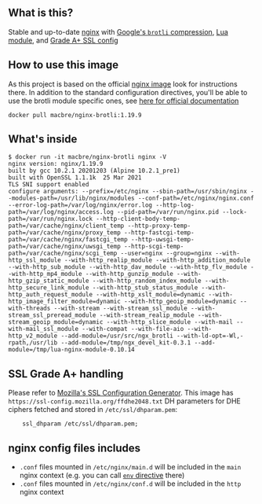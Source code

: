 ## What is this?

Stable and up-to-date [nginx](https://nginx.org/en/CHANGES) with [Google's `brotli` compression](https://github.com/google/ngx_brotli), [Lua module](https://github.com/openresty/lua-nginx-module), and [Grade A+ SSL config](https://ssl-config.mozilla.org/)


## How to use this image
As this project is based on the official [nginx image](https://hub.docker.com/_/nginx/) look for instructions there. In addition to the standard configuration directives, you'll be able to use the brotli module specific ones, see [here for official documentation](https://github.com/google/ngx_brotli#configuration-directives)

```
docker pull macbre/nginx-brotli:1.19.9
```

## What's inside

```
$ docker run -it macbre/nginx-brotli nginx -V
nginx version: nginx/1.19.9
built by gcc 10.2.1 20201203 (Alpine 10.2.1_pre1) 
built with OpenSSL 1.1.1k  25 Mar 2021
TLS SNI support enabled
configure arguments: --prefix=/etc/nginx --sbin-path=/usr/sbin/nginx --modules-path=/usr/lib/nginx/modules --conf-path=/etc/nginx/nginx.conf --error-log-path=/var/log/nginx/error.log --http-log-path=/var/log/nginx/access.log --pid-path=/var/run/nginx.pid --lock-path=/var/run/nginx.lock --http-client-body-temp-path=/var/cache/nginx/client_temp --http-proxy-temp-path=/var/cache/nginx/proxy_temp --http-fastcgi-temp-path=/var/cache/nginx/fastcgi_temp --http-uwsgi-temp-path=/var/cache/nginx/uwsgi_temp --http-scgi-temp-path=/var/cache/nginx/scgi_temp --user=nginx --group=nginx --with-http_ssl_module --with-http_realip_module --with-http_addition_module --with-http_sub_module --with-http_dav_module --with-http_flv_module --with-http_mp4_module --with-http_gunzip_module --with-http_gzip_static_module --with-http_random_index_module --with-http_secure_link_module --with-http_stub_status_module --with-http_auth_request_module --with-http_xslt_module=dynamic --with-http_image_filter_module=dynamic --with-http_geoip_module=dynamic --with-threads --with-stream --with-stream_ssl_module --with-stream_ssl_preread_module --with-stream_realip_module --with-stream_geoip_module=dynamic --with-http_slice_module --with-mail --with-mail_ssl_module --with-compat --with-file-aio --with-http_v2_module --add-module=/usr/src/ngx_brotli --with-ld-opt=-Wl,-rpath,/usr/lib --add-module=/tmp/ngx_devel_kit-0.3.1 --add-module=/tmp/lua-nginx-module-0.10.14
```

## SSL Grade A+ handling

Please refer to [Mozilla's SSL Configuration Generator](https://ssl-config.mozilla.org/). This image has `https://ssl-config.mozilla.org/ffdhe2048.txt` DH parameters for DHE ciphers fetched and stored in `/etc/ssl/dhparam.pem`:

```
    ssl_dhparam /etc/ssl/dhparam.pem;
```

## nginx config files includes

* `.conf` files mounted in `/etc/nginx/main.d` will be included in the `main` nginx context (e.g. you can call [`env` directive](http://nginx.org/en/docs/ngx_core_module.html#env) there)
* `.conf` files mounted in `/etc/nginx/conf.d` will be included in the `http` nginx context
